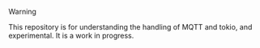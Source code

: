 > [!WARNING]
> This repository is for understanding the handling of MQTT and tokio, and experimental. It is a work in progress.


